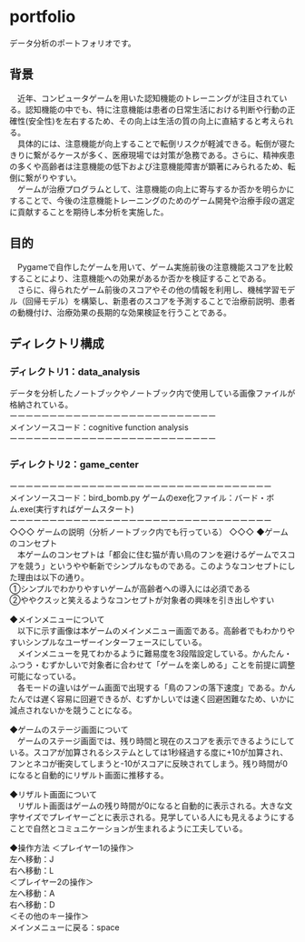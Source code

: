 # portfolio

データ分析のポートフォリオです。

## 背景
　近年、コンピュータゲームを用いた認知機能のトレーニングが注目されている。認知機能の中でも、特に注意機能は患者の日常生活における判断や行動の正確性(安全性)を左右するため、その向上は生活の質の向上に直結すると考えられる。  
　具体的には、注意機能が向上することで転倒リスクが軽減できる。転倒が寝たきりに繋がるケースが多く、医療現場では対策が急務である。さらに、精神疾患の多くや高齢者は注意機能の低下および注意機能障害が顕著にみられるため、転倒に繋がりやすい。  
　ゲームが治療プログラムとして、注意機能の向上に寄与するか否かを明らかにすることで、今後の注意機能トレーニングのためのゲーム開発や治療手段の選定に貢献することを期待し本分析を実施した。

## 目的
　Pygameで自作したゲームを用いて、ゲーム実施前後の注意機能スコアを比較することにより、注意機能への効果があるか否かを検証することである。  
　さらに、得られたゲーム前後のスコアやその他の情報を利用し、機械学習モデル（回帰モデル）を構築し、新患者のスコアを予測することで治療前説明、患者の動機付け、治療効果の長期的な効果検証を行うことである。

## ディレクトリ構成
### ディレクトリ1：data_analysis  
データを分析したノートブックやノートブック内で使用している画像ファイルが格納されている。  
ーーーーーーーーーーーーーーーーーーーーーーーーーー  
メインソースコード：cognitive function analysis  
ーーーーーーーーーーーーーーーーーーーーーーーーーー  
### ディレクトリ2：game_center  
ーーーーーーーーーーーーーーーーーーーーーーーーーーーーーーーーー  
メインソースコード：bird_bomb.py
ゲームのexe化ファイル：バード・ボム.exe(実行すればゲームスタート)  
ーーーーーーーーーーーーーーーーーーーーーーーーーーーーーーーーー  
◇◇◇ ゲームの説明（分析ノートブック内でも行っている） ◇◇◇
◆ゲームのコンセプト  
　本ゲームのコンセプトは「都会に住む猫が青い鳥のフンを避けるゲームでスコアを競う」というやや斬新でシンプルなものである。このようなコンセプトにした理由は以下の通り。  
①シンプルでわかりやすいゲームが高齢者への導入には必須である  
②ややクスッと笑えるようなコンセプトが対象者の興味を引き出しやすい  

◆メインメニューについて  
　以下に示す画像は本ゲームのメインメニュー画面である。高齢者でもわかりやすいシンプルなユーザーインターフェースにしている。  
　メインメニューを見てわかるように難易度を3段階設定している。かんたん・ふつう・むずかしいで対象者に合わせて「ゲームを楽しめる」ことを前提に調整可能になっている。  
　各モードの違いはゲーム画面で出現する「鳥のフンの落下速度」である。かんたんでは遅く容易に回避できるが、むずかしいでは速く回避困難なため、いかに減点されないかを競うことになる。  

◆ゲームのステージ画面について  
　ゲームのステージ画面では、残り時間と現在のスコアを表示できるようにしている。スコアが加算されるシステムとしては1秒経過する度に+10が加算され、フンとネコが衝突してしまうと-10がスコアに反映されてしまう。残り時間が0になると自動的にリザルト画面に推移する。  

◆リザルト画面について  
　リザルト画面はゲームの残り時間が0になると自動的に表示される。大きな文字サイズでプレイヤーごとに表示される。見学している人にも見えるようにすることで自然とコミュニケーションが生まれるように工夫している。

◆操作方法
＜プレイヤー1の操作＞  
左へ移動：J  
右へ移動：L  
＜プレイヤー2の操作＞  
左へ移動：A  
右へ移動：D  
＜その他のキー操作＞  
メインメニューに戻る：space  